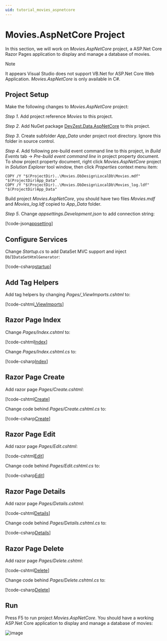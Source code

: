 ```yaml
---
uid: tutorial_movies_aspnetcore
---
```


# Movies.AspNetCore Project

In this section, we will work on *Movies.AspNetCore* project, a ASP.Net Core Razor Pages application to display and manage a database of movies.

>[!NOTE]
>It appears Visual Studio does not support VB.Net for ASP.Net Core Web Application. *Movies.AspNetCore* is only available in C#.

## Project Setup

Make the following changes to *Movies.AspNetCore* project:

*Step 1*. Add project reference *Movies* to this project.

*Step 2*. Add NuGet package [DevZest.Data.AspNetCore](https://www.nuget.org/packages/DevZest.Data.AspNetCore/) to this project.

*Step 3*. Create subfolder *App_Data* under project root directory. Ignore this folder in source control.

*Step 4*. Add following pre-build event command line to this project, in *Build Events* tab -> *Pre-build event command line* in project property document. To show project property document, right click *Movies.AspNetCore* project in *Solution Explorer* tool window, then click *Properties* context menu item:

```shell
COPY /Y "$(ProjectDir)..\Movies.DbDesign\LocalDb\Movies.mdf" "$(ProjectDir)App_Data"
COPY /Y "$(ProjectDir)..\Movies.DbDesign\LocalDb\Movies_log.ldf" "$(ProjectDir)App_Data"
```

Build project *Movies.AspNetCore*, you should have two files *Movies.mdf* and *Movies_log.ldf* copied to *App_Data* folder.

*Step 5*. Change *appsettings.Development.json* to add connection string:

[!code-json[appsetting](../../../../samples/Tutorial/Movies.AspNetCore/appsettings.Development.json)]

## Configure Services

Change *Startup.cs* to add DataSet MVC support and inject `Db`/`IDataSetHtmlGenerator`:

[!code-csharp[startup](../../../../samples/Tutorial/Movies.AspNetCore/Startup.cs)]

## Add Tag Helpers

Add tag helpers by changing *Pages/_ViewImports.cshtml* to:

[!code-cshtml[_ViewImports](../../../../samples/Tutorial/Movies.AspNetCore/Pages/_ViewImports.cshtml)]

## Razor Page Index

Change *Pages/Index.cshtml* to:

[!code-cshtml[Index](../../../../samples/Tutorial/Movies.AspNetCore/Pages/Index.cshtml)]

Change *Pages/Index.cshtml.cs* to:

[!code-csharp[Index](../../../../samples/Tutorial/Movies.AspNetCore/Pages/Index.cshtml.cs)]

## Razor Page Create

Add razor page *Pages/Create.cshtml*:

[!code-cshtml[Create](../../../../samples/Tutorial/Movies.AspNetCore/Pages/Create.cshtml)]

Change code behind *Pages/Create.cshtml.cs* to:

[!code-csharp[Create](../../../../samples/Tutorial/Movies.AspNetCore/Pages/Create.cshtml.cs)]

## Razor Page Edit

Add razor page *Pages/Edit.cshtml*:

[!code-cshtml[Edit](../../../../samples/Tutorial/Movies.AspNetCore/Pages/Edit.cshtml)]

Change code behind *Pages/Edit.cshtml.cs* to:

[!code-csharp[Edit](../../../../samples/Tutorial/Movies.AspNetCore/Pages/Edit.cshtml.cs)]

## Razor Page Details

Add razor page *Pages/Details.cshtml*:

[!code-cshtml[Details](../../../../samples/Tutorial/Movies.AspNetCore/Pages/Details.cshtml)]

Change code behind *Pages/Details.cshtml.cs* to:

[!code-csharp[Details](../../../../samples/Tutorial/Movies.AspNetCore/Pages/Details.cshtml.cs)]

## Razor Page Delete

Add razor page *Pages/Delete.cshtml*:

[!code-cshtml[Delete](../../../../samples/Tutorial/Movies.AspNetCore/Pages/Delete.cshtml)]

Change code behind *Pages/Delete.cshtml.cs* to:

[!code-csharp[Delete](../../../../samples/Tutorial/Movies.AspNetCore/Pages/Delete.cshtml.cs)]

## Run

Press F5 to run project *Movies.AspNetCore*. You should have a working ASP.Net Core application to display and manage a database of movies:

![image](/images/tutorial_movies_aspnetcore_run.jpg)
